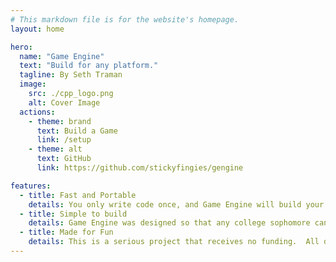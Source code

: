 ```yaml
---
# This markdown file is for the website's homepage.
layout: home

hero:
  name: "Game Engine"
  text: "Build for any platform."
  tagline: By Seth Traman
  image:
    src: ./cpp_logo.png
    alt: Cover Image
  actions:
    - theme: brand
      text: Build a Game
      link: /setup
    - theme: alt
      text: GitHub
      link: https://github.com/stickyfingies/gengine

features:
  - title: Fast and Portable
    details: You only write code once, and Game Engine will build your project for Desktop and Web using the most efficient implementation for that platform.
  - title: Simple to build
    details: Game Engine was designed so that any college sophomore can build it from source while installing as few dependencies as possible.
  - title: Made for Fun
    details: This is a serious project that receives no funding.  All development work is done out of my passion for building advanced software systems.
---
```

